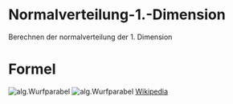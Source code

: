 # Normalverteilung-1.-Dimension
Berechnen der normalverteilung der 1. Dimension

# Formel
![alg.Wurfparabel](https://upload.wikimedia.org/wikipedia/commons/b/b4/Wurfparabel_Zusammenfassung_aktualisierung.png)
![alg.Wurfparabel](https://upload.wikimedia.org/wikipedia/commons/thumb/0/03/Gauss_dichtefunktion.svg/220px-Gauss_dichtefunktion.svg.png)
[Wikipedia](https://de.wikipedia.org/wiki/Normalverteilung)



